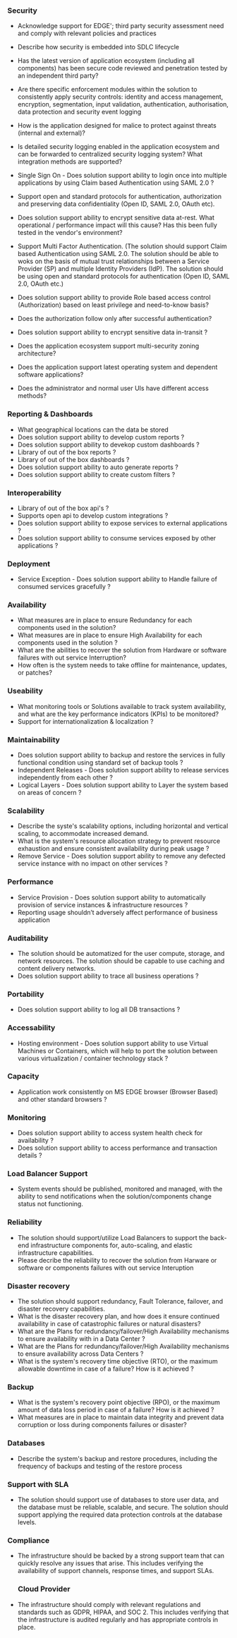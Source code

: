 ### Security

- Acknowledge support for EDGE'; third party security assessment need and comply with relevant policies and practices
- Describe how security is embedded into SDLC lifecycle
- Has the latest version of application ecosystem (including all components) has been secure code reviewed and penetration tested by an independent third party?
- Are there specific enforcement modules within the solution to consistently apply security controls: identity and access management, encryption, segmentation, input validation, authentication, authorisation, data protection and security event logging  
- How is the application designed for malice to protect against threats (internal and external)?

- Is detailed security logging enabled in the application ecosystem and can be forwarded to centralized security ⁠logging system? What integration methods are supported?
- Single Sign On - Does solution support ability to login once into multiple applications by using Claim based Authentication using SAML 2.0 ? 
- Support open and standard protocols for authentication, authorization and preserving data confidentiality (Open ID, SAML 2.0, OAuth etc).
- Does solution support ability to encrypt sensitive data at-rest. What operational / performance impact will this cause? Has this been fully tested in the vendor's environment?
- Support Multi Factor Authentication. (The solution should support Claim based Authentication using SAML 2.0. The solution should be able to woks on the basis of mutual trust relationships between a Service Provider (SP) and multiple Identity Providers (IdP). The solution should be using open and standard protocols for authentication (Open ID, SAML 2.0, OAuth etc.)
- Does solution support ability to provide Role based access control (Authorization) based on least privilege and need-to-know basis?
-  Does the authorization follow only after successful authentication? 
- Does solution support ability to encrypt sensitive data in-transit ?
- Does the application ecosystem support multi-security zoning architecture? 
-  Does the application support latest operating system and dependent software applications?
- Does the administrator and normal user UIs have different access methods? 

### Reporting & Dashboards

- What geographical locations can the data be stored
- Does solution support ability to develop custom reports ?
- Does solution support ability to devekop custom dashboards ?
- Library of out of the box reports ?
- Library of out of the box dashboards ?
- Does solution support ability to auto generate reports ?
- Does solution support ability to create custom filters ?

### Interoperability
- Library of out of the box api's ?
- Supports open api to develop custom integrations ?
- Does solution support ability to expose services to external applications ?
- Does solution support ability to consume services exposed by other applications ?

### Deployment
- Service Exception - Does solution support ability to Handle failure of consumed services gracefully ?

### Availability
- What measures are in place to ensure Redundancy for each components used in the solution?
- What measures are in place to ensure High Availability for each components used in the solution ?
- What are the abilities to recover the solution from Hardware or software failures with out service Interruption?
- How often is the system needs to take offline for maintenance, updates, or patches?

### Useability
- What monitoring tools or Solutions available to track system availability, and what are the key performance indicators (KPIs) to be monitored?
- Support for internationalization & localization ?

### Maintainability
- Does solution support ability to backup and restore the services in fully functional condition using standard set of backup tools ?
- Independent Releases - Does solution support ability to release services independently from each other ?
- Logical Layers - Does solution support ability to Layer the system based on areas of concern ?

### Scalability
- Describe the syste's scalability options, including horizontal and vertical scaling, to accommodate increased demand.
- What is the system's resource allocation strategy to prevent resource exhaustion and ensure consistent availability during peak usage ?
- Remove Service - Does solution support ability to remove any defected service instance with no impact on other services ?

### Performance
- Service Provision - Does solution support ability to automatically provision of service instances & infrastructure resources ?
- Reporting usage shouldn’t adversely affect performance of business application

### Auditability
- The solution should be automatized for the user compute, storage, and network resources. The solution should be capable to use caching and content delivery networks.
- Does solution support ability to trace all business operations ?

### Portability
- Does solution support ability to log all DB transactions ?

### Accessability
- Hosting environment - Does solution support ability to use Virtual Machines or Containers, which will help to port the solution between various virtualization / container technology stack ?

### Capacity
- Application work consistently on MS EDGE browser (Browser Based) and other standard browsers ?

### Monitoring
- Does solution support ability to access system health check for availability ?
- Does solution support ability to access performance and transaction details ?

### Load Balancer Support
- System events should be published, monitored and managed, with the ability to send notifications when the solution/components change status not functioning.

### Reliability
- The solution should support/utilize Load Balancers to support the back-end infrastructure components for, auto-scaling, and elastic infrastructure capabilities.
- Please decribe the reliability to recover the solution from Harware or software or components failures with out service Interuption

### Disaster recovery
- The solution should support redundancy, Fault Tolerance, failover, and disaster recovery capabilities.
- What is the disaster recovery plan, and how does it ensure continued availability in case of catastrophic failures or natural disasters?
- What are the Plans for redundancy/failover/High Availability mechanisms to ensure availability with in a Data Center ?
- What are the Plans for redundancy/failover/High Availability mechanisms to ensure availability across Data Centers ?
- What is the system's recovery time objective (RTO), or the maximum allowable downtime in case of a failure? How is it achieved ?

### Backup
- What is the system's recovery point objective (RPO), or the maximum amount of data loss period in case of a failure? How is it achieved ?
- What measures are in place to maintain data integrity and prevent data corruption or loss during components failures or disaster?

### Databases
- Describe the system's backup and restore procedures, including the frequency of backups and testing of the restore process

### Support with SLA
- The solution should support use of databases to store user data, and the database must be reliable, scalable, and secure. The solution should support applying the required data protection controls at the database levels.

### Compliance
- The infrastructure should be backed by a strong support team that can quickly resolve any issues that arise. This includes verifying the availability of support channels, response times, and support SLAs.

  ### Cloud Provider
- The infrastructure should comply with relevant regulations and standards such as GDPR, HIPAA, and SOC 2. This includes verifying that the infrastructure is audited regularly and has appropriate controls in place.

  
